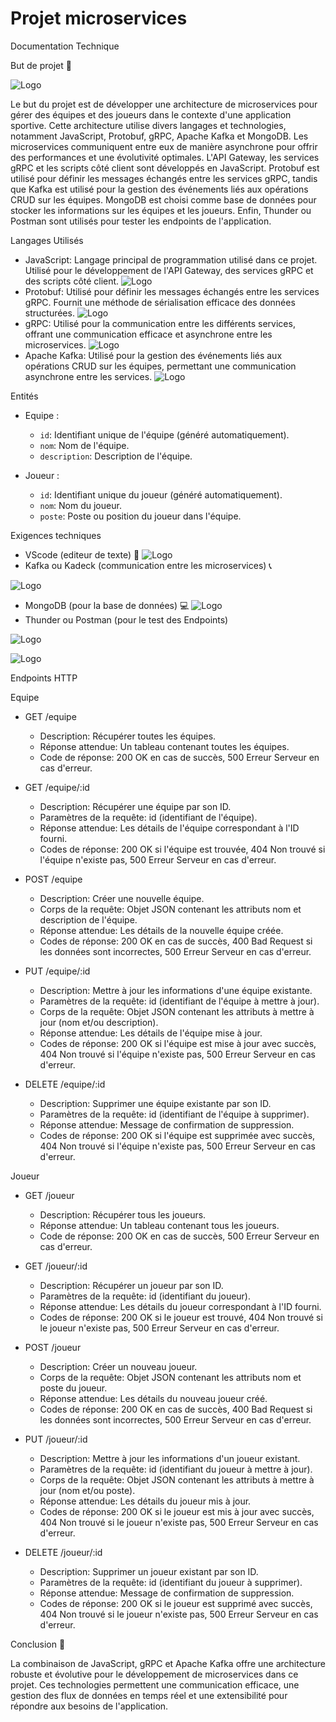 
# Projet microservices

Documentation Technique


But de projet 🎯 



![Logo](https://blog.hubspot.com/hs-fs/hubfs/apiendpoint_0.webp?width=650&height=247&name=apiendpoint_0.webp)

Le but du projet est de développer une architecture de microservices pour gérer des équipes et des joueurs dans le contexte d'une application sportive. Cette architecture utilise divers langages et technologies, notamment JavaScript, Protobuf, gRPC, Apache Kafka et MongoDB. Les microservices communiquent entre eux de manière asynchrone pour offrir des performances et une évolutivité optimales. L'API Gateway, les services gRPC et les scripts côté client sont développés en JavaScript. Protobuf est utilisé pour définir les messages échangés entre les services gRPC, tandis que Kafka est utilisé pour la gestion des événements liés aux opérations CRUD sur les équipes. MongoDB est choisi comme base de données pour stocker les informations sur les équipes et les joueurs. Enfin, Thunder ou Postman sont utilisés pour tester les endpoints de l'application.

Langages Utilisés

- JavaScript: Langage principal de programmation utilisé dans ce projet. Utilisé pour le développement de l'API Gateway, des services gRPC et des scripts côté client.
![Logo](https://upload.wikimedia.org/wikipedia/commons/6/6a/JavaScript-logo.png)
- Protobuf: Utilisé pour définir les messages échangés entre les services gRPC. Fournit une méthode de sérialisation efficace des données structurées.
![Logo](https://cdn-contents.anymindgroup.com/corporate/wp-uploads/2021/10/06092952/logo.png)
- gRPC: Utilisé pour la communication entre les différents services, offrant une communication efficace et asynchrone entre les microservices.
![Logo](https://blog.postman.com/wp-content/uploads/2023/11/What-is-gRPC_.jpg)
- Apache Kafka: Utilisé pour la gestion des événements liés aux opérations CRUD sur les équipes, permettant une communication asynchrone entre les services.
![Logo](https://www.ovhcloud.com/sites/default/files/styles/text_media_horizontal/public/2021-09/ECX-1909_Hero_Kafka_600x400%402x-1.png)

Entités

- Equipe :
  - `id`: Identifiant unique de l'équipe (généré automatiquement).
  - `nom`: Nom de l'équipe.
  - `description`: Description de l'équipe.

- Joueur :
  - `id`: Identifiant unique du joueur (généré automatiquement).
  - `nom`: Nom du joueur.
  - `poste`: Poste ou position du joueur dans l'équipe.


Exigences  techniques
- VScode (editeur de texte) 📄
![Logo](https://yt3.googleusercontent.com/_q52i8bUAEvcb7JR4e-eNTv23y2A_wg5sCz0NC0GrGtcw1CRMWJSOPVHUDh_bngD0q4gMvVeoA=s900-c-k-c0x00ffffff-no-rj)
- Kafka ou Kadeck (communication entre les microservices) 📞 

![Logo](https://i.ytimg.com/vi/O7znCGe0u2s/maxresdefault.jpg)
- MongoDB (pour la base de données) 💻
![Logo](https://cdn.ttgtmedia.com/visuals/LeMagIT/hero_article/MongoDB.jpg)
- Thunder ou Postman (pour le test des Endpoints)




![Logo](https://i0.wp.com/gowthamcbe.com/wp-content/uploads/2022/03/Thunder-Client-Extension.png?resize=597%2C221&ssl=1)





![Logo](https://media.licdn.com/dms/image/D4D12AQHF10X190224g/article-cover_image-shrink_600_2000/0/1689958597863?e=2147483647&v=beta&t=CXXhcZRkU_x06HQfuMvnMArsBS3Kbb0Y5Hi3eFhtU8E)



Endpoints HTTP


Equipe

- GET /equipe
  - Description: Récupérer toutes les équipes.
  - Réponse attendue: Un tableau contenant toutes les équipes.
  - Code de réponse: 200 OK en cas de succès, 500 Erreur Serveur en cas d'erreur.

- GET /equipe/:id
  - Description: Récupérer une équipe par son ID.
  - Paramètres de la requête: id (identifiant de l'équipe).
  - Réponse attendue: Les détails de l'équipe correspondant à l'ID fourni.
  - Codes de réponse: 200 OK si l'équipe est trouvée, 404 Non trouvé si l'équipe n'existe pas, 500 Erreur Serveur en cas d'erreur.

- POST /equipe
  - Description: Créer une nouvelle équipe.
  - Corps de la requête: Objet JSON contenant les attributs nom et description de l'équipe.
  - Réponse attendue: Les détails de la nouvelle équipe créée.
  - Codes de réponse: 200 OK en cas de succès, 400 Bad Request si les données sont incorrectes, 500 Erreur Serveur en cas d'erreur.

- PUT /equipe/:id
  - Description: Mettre à jour les informations d'une équipe existante.
  - Paramètres de la requête: id (identifiant de l'équipe à mettre à jour).
  - Corps de la requête: Objet JSON contenant les attributs à mettre à jour (nom et/ou description).
  - Réponse attendue: Les détails de l'équipe mise à jour.
  - Codes de réponse: 200 OK si l'équipe est mise à jour avec succès, 404 Non trouvé si l'équipe n'existe pas, 500 Erreur Serveur en cas d'erreur.

- DELETE /equipe/:id
  - Description: Supprimer une équipe existante par son ID.
  - Paramètres de la requête: id (identifiant de l'équipe à supprimer).
  - Réponse attendue: Message de confirmation de suppression.
  - Codes de réponse: 200 OK si l'équipe est supprimée avec succès, 404 Non trouvé si l'équipe n'existe pas, 500 Erreur Serveur en cas d'erreur.

Joueur

- GET /joueur
  - Description: Récupérer tous les joueurs.
  - Réponse attendue: Un tableau contenant tous les joueurs.
  - Code de réponse: 200 OK en cas de succès, 500 Erreur Serveur en cas d'erreur.

- GET /joueur/:id
  - Description: Récupérer un joueur par son ID.
  - Paramètres de la requête: id (identifiant du joueur).
  - Réponse attendue: Les détails du joueur correspondant à l'ID fourni.
  - Codes de réponse: 200 OK si le joueur est trouvé, 404 Non trouvé si le joueur n'existe pas, 500 Erreur Serveur en cas d'erreur.

- POST /joueur
  - Description: Créer un nouveau joueur.
  - Corps de la requête: Objet JSON contenant les attributs nom et poste du joueur.
  - Réponse attendue: Les détails du nouveau joueur créé.
  - Codes de réponse: 200 OK en cas de succès, 400 Bad Request si les données sont incorrectes, 500 Erreur Serveur en cas d'erreur.

- PUT /joueur/:id
  - Description: Mettre à jour les informations d'un joueur existant.
  - Paramètres de la requête: id (identifiant du joueur à mettre à jour).
  - Corps de la requête: Objet JSON contenant les attributs à mettre à jour (nom et/ou poste).
  - Réponse attendue: Les détails du joueur mis à jour.
  - Codes de réponse: 200 OK si le joueur est mis à jour avec succès, 404 Non trouvé si le joueur n'existe pas, 500 Erreur Serveur en cas d'erreur.

- DELETE /joueur/:id
  - Description: Supprimer un joueur existant par son ID.
  - Paramètres de la requête: id (identifiant du joueur à supprimer).
  - Réponse attendue: Message de confirmation de suppression.
  - Codes de réponse: 200 OK si le joueur est supprimé avec succès, 404 Non trouvé si le joueur n'existe pas, 500 Erreur Serveur en cas d'erreur.



Conclusion 🚀

La combinaison de JavaScript, gRPC et Apache Kafka offre une architecture robuste et évolutive pour le développement de microservices dans ce projet. Ces technologies permettent une communication efficace, une gestion des flux de données en temps réel et une extensibilité pour répondre aux besoins de l'application.

